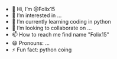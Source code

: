 - 👋 Hi, I’m @Folix15
- 👀 I’m interested in ...
- 🌱 I’m currently learning coding in python
- 💞️ I’m looking to collaborate on ...
- 📫 How to reach me find name "Folix15"
- 😄 Pronouns: ...
- ⚡ Fun fact: python coing

<!---
Folix15/Folix15 is a ✨ special ✨ repository because its `README.md` (this file) appears on your GitHub profile.
You can click the Preview link to take a look at your changes.
--->
